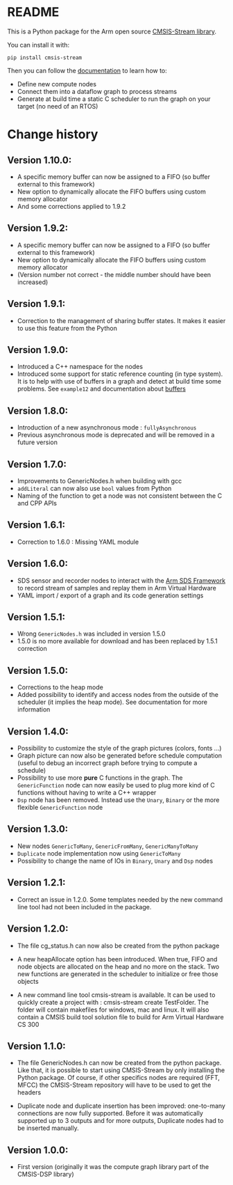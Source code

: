 # README

This is a Python package for the Arm open source [CMSIS-Stream library](https://github.com/ARM-software/CMSIS-Stream).

You can install it with:

`pip install cmsis-stream`

Then you can follow the [documentation](https://github.com/ARM-software/CMSIS-Stream) to learn how to:

* Define new compute nodes
* Connect them into a dataflow graph to process streams
* Generate at build time a static C scheduler to run the graph on your target (no need of an RTOS)

# Change history

## Version 1.10.0:

* A specific memory buffer can now be assigned to a FIFO (so buffer external to this framework)
* New option to dynamically allocate the FIFO buffers using custom memory allocator
* And some corrections applied to 1.9.2

## Version 1.9.2:

* A specific memory buffer can now be assigned to a FIFO (so buffer external to this framework)
* New option to dynamically allocate the FIFO buffers using custom memory allocator
* (Version number not correct - the middle number should have been increased)

## Version 1.9.1:

* Correction to the management of sharing buffer states. It makes it easier to use this feature from the Python

## Version 1.9.0:

* Introduced a C++ namespace for the nodes
* Introduced some support for static reference counting (in type system). It is to help with use of buffers in a graph and detect at build time some problems. See `example12` and documentation about [buffers](../Documentation/Buffer.md)

## Version 1.8.0:

* Introduction of a new asynchronous mode : `fullyAsynchronous`
* Previous asynchronous mode is deprecated and will be removed in a future version

## Version 1.7.0:

* Improvements to GenericNodes.h when building with gcc
* `addLiteral` can now also use `bool` values from Python
* Naming of the function to get a node was not consistent between the C and CPP APIs

## Version 1.6.1:

* Correction to 1.6.0 : Missing YAML module 

## Version 1.6.0:

* SDS sensor and recorder nodes to interact with the [Arm SDS Framework](https://github.com/ARM-software/SDS-Framework/tree/main) to record stream of samples and replay them in Arm Virtual Hardware
* YAML import / export of a graph and its code generation settings

## Version 1.5.1:

* Wrong `GenericNodes.h` was included in version 1.5.0
* 1.5.0 is no more available for download and has been replaced by 1.5.1 correction

## Version 1.5.0:

* Corrections to the heap mode
* Added possibility to identify and access nodes from the outside of the scheduler (it implies the heap mode). See documentation for more information

## Version 1.4.0:

* Possibility to customize the style of the graph pictures (colors, fonts ...)
* Graph picture can now also be generated before schedule computation (useful to debug an incorrect graph before trying to compute a schedule)
* Possibility to use more **pure** C functions in the graph. The `GenericFunction` node can now easily be used to plug more kind of C functions without having to write a C++ wrapper
* `Dsp` node has been removed. Instead use the `Unary`, `Binary` or the more flexible `GenericFunction` node

## Version 1.3.0:

* New nodes `GenericToMany`, `GenericFromMany`, `GenericManyToMany`
* `Duplicate` node implementation now using `GenericToMany`
* Possibility to change the name of IOs in `Binary`, `Unary` and `Dsp` nodes

## Version 1.2.1:

* Correct an issue in 1.2.0. Some templates needed
by the new command line tool had not been included in the
package.

## Version 1.2.0:

* The file cg_status.h can now also be created from
the python package

* A new heapAllocate option has been introduced. When true,
FIFO and node objects are allocated on the heap and no more
on the stack. Two new functions are generated in the scheduler to initialize or free those objects

* A new command line tool cmsis-stream is available. It can be used to quickly create a project with : cmsis-stream create TestFolder. The folder will contain makefiles for windows, mac and linux. It will also contain a CMSIS build tool solution file to build for Arm Virtual Hardware CS 300

## Version 1.1.0:

* The file GenericNodes.h can now be created from the
python package. Like that, it is possible to start using
CMSIS-Stream by only installing the Python package.
Of course, if other specifics nodes are required (FFT, MFCC) the CMSIS-Stream repository will have to be used to get the headers

* Duplicate node and duplicate insertion has been improved: one-to-many connections are now fully supported. Before it was automatically supported up to 3 outputs and for more outputs, Duplicate nodes had to be inserted manually.


## Version 1.0.0:

* First version (originally it was the compute graph library part of the CMSIS-DSP library)
